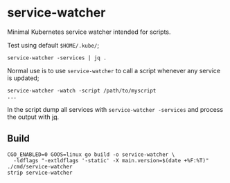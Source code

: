 # service-watcher

Minimal Kubernetes service watcher intended for scripts.

Test using default `$HOME/.kube/`;
```
service-watcher -services | jq .
```

Normal use is to use `service-watcher` to call a script whenever any
service is updated;

```
service-watcher -watch -script /path/to/myscript
...
```

In the script dump all services with `service-watcher -services` and
process the output with [jq](https://stedolan.github.io/jq/).


## Build

```
CGO_ENABLED=0 GOOS=linux go build -o service-watcher \
  -ldflags "-extldflags '-static' -X main.version=$(date +%F:%T)" ./cmd/service-watcher
strip service-watcher
```
